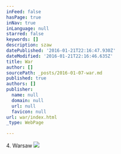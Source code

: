 ```yaml
---
inFeed: false
hasPage: true
inNav: true
inLanguage: null
starred: false
keywords: []
description: szaw
datePublished: '2016-01-21T22:16:47.930Z'
dateModified: '2016-01-21T22:16:46.635Z'
title: War
author: []
sourcePath: _posts/2016-01-07-war.md
published: true
authors: []
publisher:
  name: null
  domain: null
  url: null
  favicon: null
url: war/index.html
_type: WebPage

---
```

4\. Warsaw
![](https://the-grid-user-content.s3-us-west-2.amazonaws.com/598ba7d1-2e30-4a1b-98c1-27369d13935f.jpg)